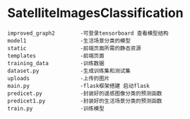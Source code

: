 # SatelliteImagesClassification
    improved_graph2        -可登录tensorboard 查看模型结构
    model1                 -生活场景分类的模型
    static                 -前端页面所需的静态资源
    templates              -前端页面
    training_data          -训练数据
    dataset.py             -生成训练集和测试集
    uploads                -上传的图片
    main.py		           -flask框架搭建 启动flask
    predicet.py            -封装好的遥感图像分类的预测函数
    predicet1.py           -封装好的生活场景分类的预测函数
    train.py               -训练模型
 
